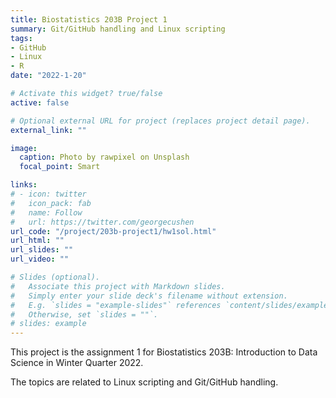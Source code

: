 ```yaml
---
title: Biostatistics 203B Project 1
summary: Git/GitHub handling and Linux scripting
tags:
- GitHub
- Linux
- R
date: "2022-1-20"

# Activate this widget? true/false
active: false

# Optional external URL for project (replaces project detail page).
external_link: ""

image:
  caption: Photo by rawpixel on Unsplash
  focal_point: Smart

links:
# - icon: twitter
#   icon_pack: fab
#   name: Follow
#   url: https://twitter.com/georgecushen
url_code: "/project/203b-project1/hw1sol.html"
url_html: ""
url_slides: ""
url_video: ""

# Slides (optional).
#   Associate this project with Markdown slides.
#   Simply enter your slide deck's filename without extension.
#   E.g. `slides = "example-slides"` references `content/slides/example-slides.md`.
#   Otherwise, set `slides = ""`.
# slides: example
---
```

This project is the assignment 1 for Biostatistics 203B: Introduction to Data Science in Winter Quarter 2022.

The topics are related to Linux scripting and Git/GitHub handling.
